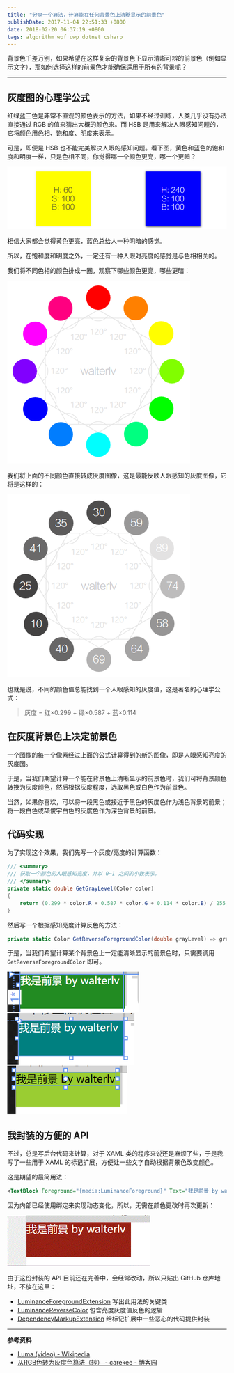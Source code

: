```yaml
---
title: "分享一个算法，计算能在任何背景色上清晰显示的前景色"
publishDate: 2017-11-04 22:51:33 +0800
date: 2018-02-20 06:37:19 +0800
tags: algorithm wpf uwp dotnet csharp
---
```


背景色千差万别，如果希望在这样复杂的背景色下显示清晰可辨的前景色（例如显示文字），那如何选择这样的前景色才能确保适用于所有的背景呢？

---

<p id="toc"></p>

## 灰度图的心理学公式

红绿蓝三色是非常不直观的颜色表示的方法，如果不经过训练，人类几乎没有办法直接通过 RGB 的值来猜出大概的颜色来。而 HSB 是用来解决人眼感知问题的，它将颜色用色相、饱和度、明度来表示。

可是，即便是 HSB 也不能完美解决人眼的感知问题。看下图，黄色和蓝色的饱和度和明度一样，只是色相不同，你觉得哪一个颜色更亮，哪一个更暗？

![黄色和蓝色的感知亮度对比](/static/posts/2017-11-04-22-18-36.png)

相信大家都会觉得黄色更亮，蓝色总给人一种阴暗的感觉。

所以，在饱和度和明度之外，一定还有一种人眼对亮度的感觉是与色相相关的。

我们将不同色相的颜色排成一圈，观察下哪些颜色更亮，哪些更暗：

![相同饱和度明度下的不同色相](/static/posts/2017-11-04-22-16-35.png)

我们将上面的不同颜色直接转成灰度图像，这是最能反映人眼感知的灰度图像，它将是这样的：

![不同色相给人的心里感知亮度](/static/posts/2017-11-04-22-29-08.png)

也就是说，不同的颜色值总能找到一个人眼感知的灰度值，这是著名的心理学公式：

> 灰度 = 红×0.299 + 绿×0.587 + 蓝×0.114

## 在灰度背景色上决定前景色

一个图像的每一个像素经过上面的公式计算得到的新的图像，即是人眼感知亮度的灰度图。

于是，当我们期望计算一个能在背景色上清晰显示的前景色时，我们可将背景颜色转换为灰度颜色，然后根据灰度程度，选取黑色或白色作为前景色。

当然，如果你喜欢，可以将一段黑色或接近于黑色的灰度色作为浅色背景的前景；将一段白色或颉俊宇白色的灰度色作为深色背景的前景。

## 代码实现

为了实现这个效果，我们先写一个灰度/亮度的计算函数：

```csharp
/// <summary>
/// 获取一个颜色的人眼感知亮度，并以 0~1 之间的小数表示。
/// </summary>
private static double GetGrayLevel(Color color)
{
    return (0.299 * color.R + 0.587 * color.G + 0.114 * color.B) / 255;
}
```

然后写一个根据感知亮度计算反色的方法：

```csharp
private static Color GetReverseForegroundColor(double grayLevel) => grayLevel > 0.5 ? Colors.Black : Colors.White;
```

于是，当我们希望计算某个背景色上一定能清晰显示的前景色时，只需要调用 `GetReverseForegroundColor` 即可。

![测试 ForestGreen 颜色](/static/posts/2017-11-04-22-36-30.png)
![测试 Teal 颜色](/static/posts/2017-11-04-22-42-45.png)
![测试 YellowGreen 颜色](/static/posts/2017-11-04-22-43-28.png)

## 我封装的方便的 API

不过，总是写后台代码来计算，对于 XAML 类的程序来说还是麻烦了些，于是我写了一些用于 XAML 的标记扩展，方便让一些文字自动根据背景色改变颜色。

这是期望的最简用法：

```xml
<TextBlock Foreground="{media:LuminanceForeground}" Text="我是前景 by walterlv"/>
```

因为内部已经使用绑定来实现动态变化，所以，无需在颜色更改时再次更新：

![支持动态的背景色](/static/posts/2017-11-05-reversing-background-to-foreground.gif)

由于这份封装的 API 目前还在完善中，会经常改动，所以只贴出 GitHub 仓库地址，不放在这里：

- [LuminanceForegroundExtension](https://github.com/walterlv/sharing-demo/blob/master/src/Walterlv.Demo.WPF/Utils/Media/LuminanceForegroundExtension.cs) 写出此用法的关键类
- [LuminanceReverseColor](https://github.com/walterlv/sharing-demo/blob/master/src/Walterlv.Demo.WPF/Utils/Media/LuminanceReverseColor.cs) 包含亮度灰度值反色的逻辑
- [DependencyMarkupExtension](https://github.com/walterlv/sharing-demo/blob/master/src/Walterlv.Demo.WPF/Utils/Xaml/DependencyMarkupExtension.cs) 给标记扩展中一些恶心的代码提供封装

---

**参考资料**
- [Luma (video) - Wikipedia](https://en.wikipedia.org/wiki/Luma_(video))
- [从RGB色转为灰度色算法（转） - carekee - 博客园](http://www.cnblogs.com/carekee/articles/3629964.html)
